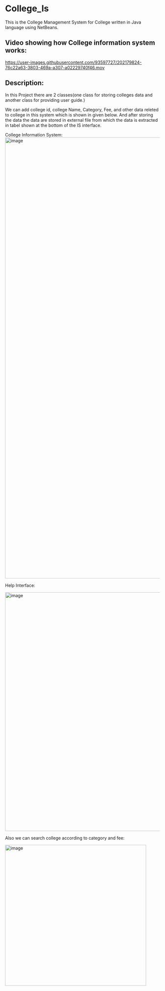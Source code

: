 # College_Is
This is the College Management System for College written in Java language  using NetBeans. 

## Video showing how College information system works:



https://user-images.githubusercontent.com/93597727/202179824-76c22a63-3803-469a-a307-a02229740f46.mov




## Description:

In this Project there are 2 classes(one class for storing colleges data and another class for providing user guide.)

We can add college id, college Name, Category, Fee, and other data releted to college in this system which is shown in given below. And after storing the data the data are stored in external file from which the data is extracted in tabel shown at the bottom of the IS interface.

College Information System:
<img width="1437" alt="image" src="https://user-images.githubusercontent.com/93597727/171433275-08148a02-73ca-4dfb-921a-de14c919e9f1.png">

Help Interface:

<img width="778" alt="image" src="https://user-images.githubusercontent.com/93597727/171433481-3720151a-2d9b-4210-b741-bc9f40dcc3eb.png">


Also we can search college according to category and fee:

<img width="459" alt="image" src="https://user-images.githubusercontent.com/93597727/171436304-4039b9d7-ea8a-47f0-9059-cacbe4f151bd.png">

